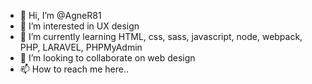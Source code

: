 - 👋 Hi, I’m @AgneR81
- 👀 I’m interested in UX design
- 🌱 I’m currently learning HTML, css, sass, javascript, node, webpack, PHP, LARAVEL, PHPMyAdmin
- 💞️ I’m looking to collaborate on web design
- 📫 How to reach me here..

<!---
AgneR81/AgneR81 is a ✨ special ✨ repository because its `README.md` (this file) appears on your GitHub profile.
You can click the Preview link to take a look at your changes.
--->
